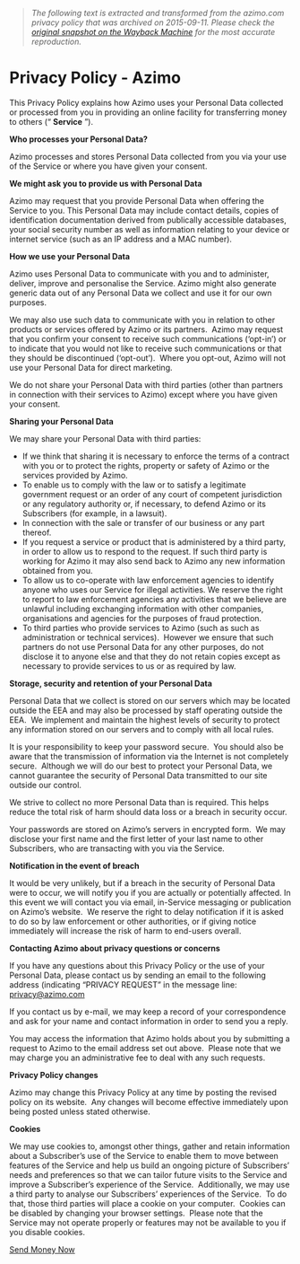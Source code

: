 > *The following text is extracted and transformed from the azimo.com privacy policy that was archived on 2015-09-11. Please check the [original snapshot on the Wayback Machine](https://web.archive.org/web/20150911094616id_/https%3A//azimo.com/en/privacy-policy) for the most accurate reproduction.*

# Privacy Policy - Azimo

This Privacy Policy explains how Azimo uses your Personal Data collected or processed from you in providing an online facility for transferring money to others (“ **Service** ”).

**Who processes your Personal Data?**

Azimo processes and stores Personal Data collected from you via your use of the Service or where you have given your consent.

**We might ask you to provide us with Personal Data**

Azimo may request that you provide Personal Data when offering the Service to you. This Personal Data may include contact details, copies of identification documentation derived from publically accessible databases, your social security number as well as information relating to your device or internet service (such as an IP address and a MAC number).

**How we use your Personal Data**

Azimo uses Personal Data to communicate with you and to administer, deliver, improve and personalise the Service. Azimo might also generate generic data out of any Personal Data we collect and use it for our own purposes.

We may also use such data to communicate with you in relation to other products or services offered by Azimo or its partners.  Azimo may request that you confirm your consent to receive such communications (‘opt-in’) or to indicate that you would not like to receive such communications or that they should be discontinued (‘opt-out’).  Where you opt-out, Azimo will not use your Personal Data for direct marketing.

We do not share your Personal Data with third parties (other than partners in connection with their services to Azimo) except where you have given your consent.

**Sharing your Personal Data**

We may share your Personal Data with third parties:

  * If we think that sharing it is necessary to enforce the terms of a contract with you or to protect the rights, property or safety of Azimo or the services provided by Azimo.
  * To enable us to comply with the law or to satisfy a legitimate government request or an order of any court of competent jurisdiction or any regulatory authority or, if necessary, to defend Azimo or its Subscribers (for example, in a lawsuit).
  * In connection with the sale or transfer of our business or any part thereof.
  * If you request a service or product that is administered by a third party, in order to allow us to respond to the request. If such third party is working for Azimo it may also send back to Azimo any new information obtained from you.
  * To allow us to co-operate with law enforcement agencies to identify anyone who uses our Service for illegal activities. We reserve the right to report to law enforcement agencies any activities that we believe are unlawful including exchanging information with other companies, organisations and agencies for the purposes of fraud protection.
  * To third parties who provide services to Azimo (such as such as administration or technical services).  However we ensure that such partners do not use Personal Data for any other purposes, do not disclose it to anyone else and that they do not retain copies except as necessary to provide services to us or as required by law.



**Storage, security and retention of your Personal Data**

Personal Data that we collect is stored on our servers which may be located outside the EEA and may also be processed by staff operating outside the EEA.  We implement and maintain the highest levels of security to protect any information stored on our servers and to comply with all local rules.

It is your responsibility to keep your password secure.  You should also be aware that the transmission of information via the Internet is not completely secure.  Although we will do our best to protect your Personal Data, we cannot guarantee the security of Personal Data transmitted to our site outside our control.

We strive to collect no more Personal Data than is required. This helps reduce the total risk of harm should data loss or a breach in security occur.

Your passwords are stored on Azimo’s servers in encrypted form.  We may disclose your first name and the first letter of your last name to other Subscribers, who are transacting with you via the Service.

**Notification in the event of breach**

It would be very unlikely, but if a breach in the security of Personal Data were to occur, we will notify you if you are actually or potentially affected. In this event we will contact you via email, in-Service messaging or publication on Azimo’s website.  We reserve the right to delay notification if it is asked to do so by law enforcement or other authorities, or if giving notice immediately will increase the risk of harm to end-users overall.

**Contacting Azimo about privacy questions or concerns**

If you have any questions about this Privacy Policy or the use of your Personal Data, please contact us by sending an email to the following address (indicating “PRIVACY REQUEST” in the message line: privacy@azimo.com

If you contact us by e-mail, we may keep a record of your correspondence and ask for your name and contact information in order to send you a reply.

You may access the information that Azimo holds about you by submitting a request to Azimo to the email address set out above.  Please note that we may charge you an administrative fee to deal with any such requests.

**Privacy Policy changes**

Azimo may change this Privacy Policy at any time by posting the revised policy on its website.  Any changes will become effective immediately upon being posted unless stated otherwise.

**Cookies**

We may use cookies to, amongst other things, gather and retain information about a Subscriber’s use of the Service to enable them to move between features of the Service and help us build an ongoing picture of Subscribers’ needs and preferences so that we can tailor future visits to the Service and improve a Subscriber’s experience of the Service.  Additionally, we may use a third party to analyse our Subscribers’ experiences of the Service.  To do that, those third parties will place a cookie on your computer.  Cookies can be disabled by changing your browser settings.  Please note that the Service may not operate properly or features may not be available to you if you disable cookies.

[Send Money Now](https://azimo.com/en/login/register)

